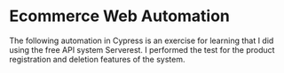 # Ecommerce Web Automation

The following automation in Cypress is an exercise for learning that I did using the free API system Serverest. I performed the test for the product registration and deletion features of the system.
